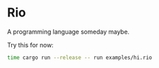 # Rio

A programming language someday maybe.

Try this for now:

```sh
time cargo run --release -- run examples/hi.rio
```
